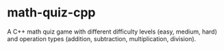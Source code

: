 # math-quiz-cpp
A C++ math quiz game with different difficulty levels (easy, medium, hard) and operation types (addition, subtraction, multiplication, division).
